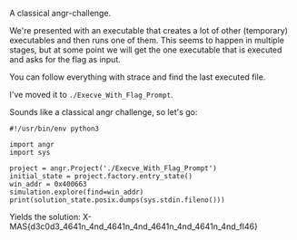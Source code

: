 A classical angr-challenge.

We're presented with an executable that creates a lot of other (temporary) executables and then runs one of them.
This seems to happen in multiple stages, but at some point we will get the one executable that is executed and asks for the flag as input.

You can follow everything with strace and find the last executed file.

I've moved it to `./Execve_With_Flag_Prompt`.

Sounds like a classical angr challenge, so let's go:

```
#!/usr/bin/env python3

import angr
import sys

project = angr.Project('./Execve_With_Flag_Prompt')
initial_state = project.factory.entry_state()
win_addr = 0x400663
simulation.explore(find=win_addr)
print(solution_state.posix.dumps(sys.stdin.fileno()))
```

Yields the solution: X-MAS{d3c0d3_4641n_4nd_4641n_4nd_4641n_4nd_4641n_4nd_fl46}
